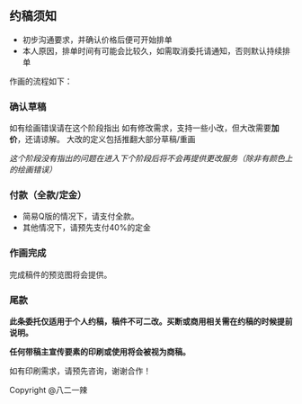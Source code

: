 
## 约稿须知

- 初步沟通要求，并确认价格后便可开始排单
- 本人原因，排单时间有可能会比较久，如需取消委托请通知，否则默认持续排单

作画的流程如下：
### 确认草稿

如有绘画错误请在这个阶段指出
如有修改需求，支持一些小改，但大改需要**加价**，还请谅解。
大改的定义包括推翻大部分草稿/重画

*这个阶段没有指出的问题在进入下个阶段后将不会再提供更改服务（除非有颜色上的绘画错误）*

### 付款（全款/定金）

- 简易Q版的情况下，请支付全款。
- 其他情况下，请预先支付40%的定金

### 作画完成

完成稿件的预览图将会提供。

### 尾款

**此条委托仅适用于个人约稿，稿件不可二改。买断或商用相关需在约稿的时候提前说明。**

**任何带稿主宣传要素的印刷或使用将会被视为商稿。**

如有印刷需求，请预先咨询，谢谢合作！


Copyright @八二一辣
